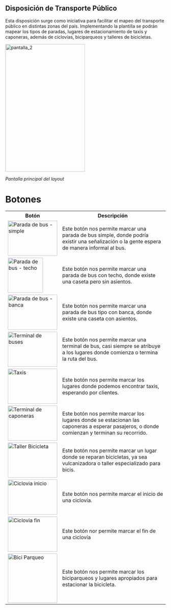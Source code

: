 ## Disposición de Transporte Público

Esta disposición surge como iniciativa para facilitar el mapeo del transporte público en distintas zonas del país. Implementando la plantilla se podrán mapear los tipos de paradas, lugares de estacionamiento de taxis y caponeras, además de ciclovías, biciparqueos y talleres de bicicletas.  

<img src="https://image.ibb.co/hXvywG/pantalla_2.jpg" width="250" height="400" alt="pantalla_2" border="0">

*Pantalla principal del layout*  

<table>
    <tr>
       <h1>Botones</h1>
    </tr>
    <tr>
	<th>Botón</th>
	<th>Descripción</th>
    </tr>
    <tr>
        <td>
         <img src="https://image.ibb.co/in1arG/boton_1.png" width="155" height="110" alt="Parada de bus - simple" border="0"></td>
       <td>Este botón nos permite marcar una parada de bus simple, donde podría existir una señalización o la gente espera de manera informal al bus.</td>
    </tr>
    <tr>
        <td><img src="https://image.ibb.co/mhCC5b/boton_2.png" widht="155" height="110" alt="Parada de bus - techo" border="0"></td>
        <td>Este botón nos permite marcar una parada de bus con techo, donde existe una caseta pero sin asientos.</td>
    </tr>
    <tr>
        <td><img src="https://image.ibb.co/fPnZJw/boton_3.png" width="155" height="110" alt="Parada de bus - banca" border="0"></td>
        <td>Este botón nos permite marcar una parada de bus tipo con banca, donde existe una caseta con asientos.</td>
    </tr>
    <tr>
        <td><img src="https://image.ibb.co/cU4H5b/boton_4.png" width="155" height="110" alt="Terminal de buses" border="0"></td>
        <td>Este botón nos permite marcar una terminal de bus, casi siempre se atribuye a los lugares donde comienza o termina la ruta del bus.</td>
    </tr>
    <tr>
        <td><img src="https://image.ibb.co/dSLeJw/boton_5.png" width="155" height="110" alt="Taxis" border="0"></td>
        <td>Este botón nos permite marcar los lugares donde podemos encontrar taxis, esperando por clientes.</td>
    </tr>
    <tr>
        <td><img src="https://image.ibb.co/d3BVQb/boton_6.png" width="155" height="110" alt="Terminal de caponeras" border="0"></td>
        <td>Este botón nos permite marcar los lugares donde se estacionan las caponeras a esperar pasajeros, o donde comienzan y terminan su recorrido.</td>
    </tr>
    <tr>
        <td><img src="https://image.ibb.co/jCPH5b/boton_7.png" width="155" height="110" alt="Taller Bicicleta" border="0"></td>
        <td>Este botón nos permite marcar un lugar donde se reparan bicicletas, ya sea vulcanizadora o taller especializado para bicis. </td>
    </tr>
    <tr>
        <td><img src="https://image.ibb.co/eZ6MGG/boton_9.png" width="155" height="110" alt="Ciclovia inicio" border="0"></td>
        <td>Este botón nos permite marcar el inicio de una ciclovía.</td>
    </tr>
    <tr>
        <td><img src="https://image.ibb.co/dMM7Ow/boton_10.png" width="155" height="110" alt="Ciclovia fin" border="0"></td>
        <td>Este botón nor permite marcar el fin de una ciclovía</td>
    </tr>
    <tr>
        <td><img src="https://image.ibb.co/keBEkb/boton_8.png" width="155" heigth="110" alt="Bici Parqueo" border="0"></td>
        <td>Este botón nos permite marcar los biciparqueos y lugares apropiados para estacionar la bicicleta.</td>
    </tr>
</table>
